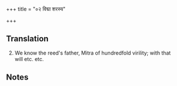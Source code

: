 +++
title = "०२ विद्मा शरस्य"

+++
## Translation
2. We know the reed's father, Mitra of hundredfold virility; with that  
will etc. etc.

## Notes

